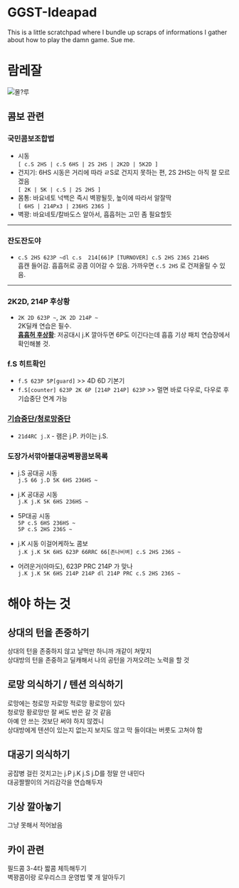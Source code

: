 # GGST-Ideapad  
This is a little scratchpad where I bundle up scraps of informations I gather about how to play the damn game. Sue me.

# 람레잘  
![몰?루](https://www.dustloop.com/wiki/images/archive/1/16/20220831132256%21GGST_Ramlethal_Valentine_Mortobato.png)

## 콤보 관련

### 국민콤보조합법
* 시동  
  `[ c.S 2HS | c.S 6HS | 2S 2HS | 2K2D | 5K2D ]`
* 건지기: 6HS 시동은 거리에 따라 ㄹS로 건지지 못하는 편, 2S 2HS는 아직 잘 모르겠음  
  `[ 2K | 5K | c.S | 2S 2HS ]`  
* 몸통: 바요네토 넉백은 즉시 벽꽝될듯, 높이에 따라서 알잘딱  
  `[ 6HS | 214Px3 | 236HS 236S ]`  
* 벽꽝: 바요네토/칼바도스 알아서, 흡흡허는 고민 좀 필요할듯
<hr>

### 잔도잔도야  
* `c.S 2HS 623P ~dl c.s  214[66]P [TURNOVER] c.S 2HS 236S 214HS`  
  흡캔 들어감. 흡흡허로 공콤 이어갈 수 있음. 가까우면 `c.S 2HS` 로 건져올릴 수 있음.

<hr>

### 2K2D, 214P 후상황
* `2K 2D 623P ~`, `2K 2D 214P ~`  
  2K딜캐 연습은 필수.  
  [**흡흡허 후상황**](https://gall.dcinside.com/mgallery/board/view/?id=guiltygear&no=170621): 저공대시 j.K 깔아두면 6P도 이긴다는데 흡흡 기상 패치 연습장에서 확인해볼 것.

### f.S 히트확인  
* `f.S 623P 5P[guard]` >> 4D 6D 기본기  
* `f.S[counter] 623P 2K 6P [214P 214P] 623P` >> 멀면 바로 다우로, 다우로 후 기습중단 연계 가능

### [기습중단/청로망중단](https://youtu.be/O_ZIRX-29lU)  
* `21d4RC j.X` - 램은 j.P. 카이는 j.S.

### 도장가서깎아볼대공벽꽝콤보목록

* j.S 공대공 시동  
  `j.S 66 j.D 5K 6HS 236HS ~`
  
* j.K 공대공 시동  
  `j.K j.K 5K 6HS 236HS ~`
  
* 5P대공 시동  
  `5P c.S 6HS 236HS ~`  
  `5P c.S 2HS 236S ~`  
  
* j.K 시동 이걸어케하노 콤보  
  `j.K j.K 5K 6HS 623P 66RRC 66[존나비벼] c.S 2HS 236S ~`  
* 어려운거(아마도), 623P PRC 214P 가 맞나  
  `j.K j.K 5K 6HS 214P 214P dl 214P PRC c.S 2HS 236S ~`  

# 해야 하는 것

## 상대의 턴을 존중하기  
상대의 턴을 존중하지 않고 날먹만 하니까 개같이 쳐맞지  
상대방의 턴을 존중하고 딜캐해서 나의 공턴을 가져오려는 노력을 할 것

## 로망 의식하기 / 텐션 의식하기  
로망에는 청로망 자로망 적로망 황로망이 있다  
청로망 황로망만 잘 써도 반은 갈 것 같음  
아예 안 쓰는 것보단 써야 하지 않겠니  
상대방에게 텐션이 있는지 없는지 보지도 않고 막 들이대는 버릇도 고쳐야 함

## 대공기 의식하기  
공잡병 걸린 것치고는 j.P j.K j.S j.D를 정말 안 내민다  
대공짤짤이의 거리감각을 연습해두자  

## 기상 깔아놓기
그냥 못해서 적어놨음

## 카이 관련
필드콤 3-4타 짧콤 체득해두기  
벽꽝콤이랑 로우리스크 운영법 몇 개 알아두기
